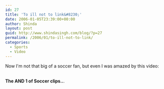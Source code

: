 ```yaml
---
id: 27
title: 'To ill not to link&#8230;'
date: 2006-01-05T23:39:00+00:00
author: Shinda
layout: post
guid: http://www.shindasingh.com/blog/?p=27
permalink: /2006/01/to-ill-not-to-link/
categories:
  - Sports
  - Video
---
```

Now I'm not that big of a soccer fan, but even I was amazed by this video:

<div>
  <br /> <strong>The AND 1 of Soccer clips..</strong>.
</div>